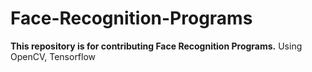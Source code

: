 # Face-Recognition-Programs
**This repository is for contributing Face Recognition Programs.**
Using OpenCV, Tensorflow

